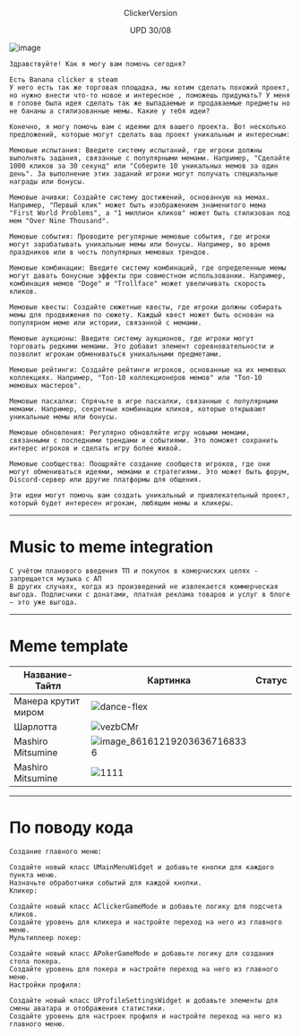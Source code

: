 <p align="center">
  ClickerVersion 
</p>
<p align="center">
 UPD 30/08
</p>

![image](https://github.com/user-attachments/assets/24398f11-f72b-45b0-9c6c-11f73f182ac9)

```
Здравствуйте! Как я могу вам помочь сегодня?

Есть Banana clicker в steam
У него есть так же торговая площадка, мы хотим сделать похожий проект, но нужно внести что-то новое и интересное , поможешь придумать? У меня в голове была идея сделать так же выпадаемые и продаваемые предметы но не бананы а стилизованные мемы. Какие у тебя идеи?

Конечно, я могу помочь вам с идеями для вашего проекта. Вот несколько предложений, которые могут сделать ваш проект уникальным и интересным:

Мемовые испытания: Введите систему испытаний, где игроки должны выполнять задания, связанные с популярными мемами. Например, "Сделайте 1000 кликов за 30 секунд" или "Соберите 10 уникальных мемов за один день". За выполнение этих заданий игроки могут получать специальные награды или бонусы.

Мемовые ачивки: Создайте систему достижений, основанную на мемах. Например, "Первый клик" может быть изображением знаменитого мема "First World Problems", а "1 миллион кликов" может быть стилизован под мем "Over Nine Thousand".

Мемовые события: Проводите регулярные мемовые события, где игроки могут зарабатывать уникальные мемы или бонусы. Например, во время праздников или в честь популярных мемовых трендов.

Мемовые комбинации: Введите систему комбинаций, где определенные мемы могут давать бонусные эффекты при совместном использовании. Например, комбинация мемов "Doge" и "Trollface" может увеличивать скорость кликов.

Мемовые квесты: Создайте сюжетные квесты, где игроки должны собирать мемы для продвижения по сюжету. Каждый квест может быть основан на популярном меме или истории, связанной с мемами.

Мемовые аукционы: Введите систему аукционов, где игроки могут торговать редкими мемами. Это добавит элемент соревновательности и позволит игрокам обмениваться уникальными предметами.

Мемовые рейтинги: Создайте рейтинги игроков, основанные на их мемовых коллекциях. Например, "Топ-10 коллекционеров мемов" или "Топ-10 мемовых мастеров".

Мемовые пасхалки: Спрячьте в игре пасхалки, связанные с популярными мемами. Например, секретные комбинации кликов, которые открывают уникальные мемы или бонусы.

Мемовые обновления: Регулярно обновляйте игру новыми мемами, связанными с последними трендами и событиями. Это поможет сохранить интерес игроков и сделать игру более живой.

Мемовые сообщества: Поощряйте создание сообществ игроков, где они могут обмениваться идеями, мемами и стратегиями. Это может быть форум, Discord-сервер или другие платформы для общения.

Эти идеи могут помочь вам создать уникальный и привлекательный проект, который будет интересен игрокам, любящим мемы и кликеры.
```

_____
# Music to meme integration

```
С учётом планового введения ТП и покупок в комерчиских целях - запрещается музыка с АП
В других случаях, когда из произведений не извлекается коммерческая выгода. Подписчики с донатами, платная реклама товаров и услуг в блоге – это уже выгода.

```

______
# Meme template

Название-Тайтл | Картинка | Статус
------------ | ------------- | ------------- 
Манера крутит миром | ![dance-flex](https://github.com/user-attachments/assets/a67c8617-fbad-42ae-bdc0-ae43f5981546) | 
Шарлотта | ![vezbCMr](https://github.com/user-attachments/assets/e90728f9-98f7-4cc7-89cd-0d3c85297606) | 
Mashiro Mitsumine | ![image_861612192036367168336](https://github.com/user-attachments/assets/07ed3b77-28d8-451c-bb9d-868b22289a8a) | 
Mashiro Mitsumine | ![1111](https://github.com/user-attachments/assets/d7b93f1d-1dce-421a-bf73-279a2e4598c5) | 

______
# По поводу кода 
```
Создание главного меню:

Создайте новый класс UMainMenuWidget и добавьте кнопки для каждого пункта меню.
Назначьте обработчики событий для каждой кнопки.
Кликер:

Создайте новый класс AClickerGameMode и добавьте логику для подсчета кликов.
Создайте уровень для кликера и настройте переход на него из главного меню.
Мультиплеер покер:

Создайте новый класс APokerGameMode и добавьте логику для создания стола покера.
Создайте уровень для покера и настройте переход на него из главного меню.
Настройки профиля:

Создайте новый класс UProfileSettingsWidget и добавьте элементы для смены аватара и отображения статистики.
Создайте уровень для настроек профиля и настройте переход на него из главного меню.
```
